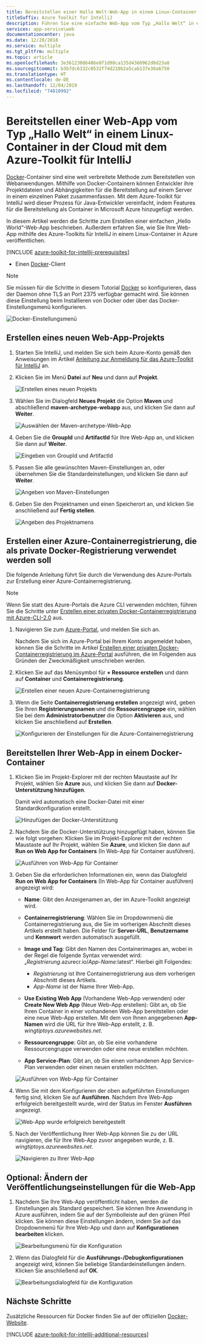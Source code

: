```yaml
---
title: Bereitstellen einer Hallo Welt-Web-App in einem Linux-Container
titleSuffix: Azure Toolkit for IntelliJ
description: Führen Sie eine einfache Web-App vom Typ „Hallo Welt“ in einem Linux-Container aus, und stellen Sie sie mithilfe des Azure-Toolkits für IntelliJ in der Cloud bereit.
services: app-service\web
documentationcenter: java
ms.date: 12/20/2018
ms.service: multiple
ms.tgt_pltfrm: multiple
ms.topic: article
ms.openlocfilehash: 3e36123086486e8f1d98ca135d4360962d0d23a8
ms.sourcegitcommit: b3b7dc6332c0532f74d210b2a5cab137e38a6750
ms.translationtype: HT
ms.contentlocale: de-DE
ms.lasthandoff: 12/04/2019
ms.locfileid: "74810992"
---
```

# <a name="deploy-a-hello-world-web-app-to-a-linux-container-in-the-cloud-using-the-azure-toolkit-for-intellij"></a>Bereitstellen einer Web-App vom Typ „Hallo Welt“ in einem Linux-Container in der Cloud mit dem Azure-Toolkit für IntelliJ

[Docker]-Container sind eine weit verbreitete Methode zum Bereitstellen von Webanwendungen. Mithilfe von Docker-Containern können Entwickler ihre Projektdateien und Abhängigkeiten für die Bereitstellung auf einem Server in einem einzelnen Paket zusammenfassen. Mit dem Azure-Toolkit für IntelliJ wird dieser Prozess für Java-Entwickler vereinfacht, indem Features für die Bereitstellung als Container in Microsoft Azure hinzugefügt werden.

In diesem Artikel werden die Schritte zum Erstellen einer einfachen „Hello World“-Web-App beschrieben. Außerdem erfahren Sie, wie Sie Ihre Web-App mithilfe des Azure-Toolkits für IntelliJ in einem Linux-Container in Azure veröffentlichen.

[!INCLUDE [azure-toolkit-for-intellij-prerequisites](../includes/azure-toolkit-for-intellij-prerequisites.md)]
* Einen [Docker]-Client

> [!NOTE]
>
> Sie müssen für die Schritte in diesem Tutorial [Docker] so konfigurieren, dass der Daemon ohne TLS an Port 2375 verfügbar gemacht wird. Sie können diese Einstellung beim Installieren von Docker oder über das Docker-Einstellungsmenü konfigurieren.
>
> ![Docker-Einstellungsmenü][docker-settings-menu]
>

## <a name="create-a-new-web-app-project"></a>Erstellen eines neuen Web-App-Projekts

1. Starten Sie IntelliJ, und melden Sie sich beim Azure-Konto gemäß den Anweisungen im Artikel [Anleitung zur Anmeldung für das Azure-Toolkit für IntelliJ](https://docs.microsoft.com/azure/java/intellij/azure-toolkit-for-intellij-sign-in-instructions) an.

1. Klicken Sie im Menü **Datei** auf **Neu** und dann auf **Projekt**.
   
   ![Erstellen eines neuen Projekts][file-new-project]

1. Wählen Sie im Dialogfeld **Neues Projekt** die Option **Maven** und abschließend **maven-archetype-webapp** aus, und klicken Sie dann auf **Weiter**.
   
   ![Auswählen der Maven-archetype-Web-App][maven-archetype-webapp]
   
1. Geben Sie die **GroupId** und **ArtifactId** für Ihre Web-App an, und klicken Sie dann auf **Weiter**.
   
   ![Eingeben von GroupId und ArtifactId][groupid-and-artifactid]

1. Passen Sie alle gewünschten Maven-Einstellungen an, oder übernehmen Sie die Standardeinstellungen, und klicken Sie dann auf **Weiter**.
   
   ![Angeben von Maven-Einstellungen][maven-options]

1. Geben Sie den Projektnamen und einen Speicherort an, und klicken Sie anschließend auf **Fertig stellen**.
   
   ![Angeben des Projektnamens][project-name]

## <a name="create-an-azure-container-registry-to-use-as-a-private-docker-registry"></a>Erstellen einer Azure-Containerregistrierung, die als private Docker-Registrierung verwendet werden soll

Die folgende Anleitung führt Sie durch die Verwendung des Azure-Portals zur Erstellung einer Azure-Containerregistrierung.

> [!NOTE]
>
> Wenn Sie statt des Azure-Portals die Azure CLI verwenden möchten, führen Sie die Schritte unter [Erstellen einer privaten Docker-Containerregistrierung mit Azure-CLI-2.0][Create Docker Registry using Azure CLI] aus.
>

1. Navigieren Sie zum [Azure-Portal], und melden Sie sich an.

   Nachdem Sie sich im Azure-Portal bei Ihrem Konto angemeldet haben, können Sie die Schritte im Artikel [Erstellen einer privaten Docker-Containerregistrierung im Azure-Portal] ausführen, die im Folgenden aus Gründen der Zweckmäßigkeit umschrieben werden.

1. Klicken Sie auf das Menüsymbol für **+ Ressource erstellen** und dann auf **Container** und **Containerregistrierung**.
   
   ![Erstellen einer neuen Azure-Containerregistrierung][create-container-registry-01]

1. Wenn die Seite **Containerregistrierung erstellen** angezeigt wird, geben Sie Ihren **Registrierungsnamen** und die **Ressourcengruppe** ein, wählen Sie bei dem **Administratorbenutzer** die Option **Aktivieren** aus, und klicken Sie anschließend auf **Erstellen**.

   ![Konfigurieren der Einstellungen für die Azure-Containerregistrierung][create-container-registry-02]

## <a name="deploy-your-web-app-in-a-docker-container"></a>Bereitstellen Ihrer Web-App in einem Docker-Container

1. Klicken Sie im Projekt-Explorer mit der rechten Maustaste auf Ihr Projekt, wählen Sie **Azure** aus, und klicken Sie dann auf **Docker-Unterstützung hinzufügen**.

   Damit wird automatisch eine Docker-Datei mit einer Standardkonfiguration erstellt.

   ![Hinzufügen der Docker-Unterstützung][add-docker-support]

1. Nachdem Sie die Docker-Unterstützung hinzugefügt haben, können Sie wie folgt vorgehen: Klicken Sie im Projekt-Explorer mit der rechten Maustaste auf Ihr Projekt, wählen Sie **Azure**, und klicken Sie dann auf **Run on Web App for Containers** (In Web-App für Container ausführen).

   ![Ausführen von Web-App für Container][run-on-web-app-for-containers]

1. Geben Sie die erforderlichen Informationen ein, wenn das Dialogfeld **Run on Web App for Containers** (In Web-App für Container ausführen) angezeigt wird:

   * **Name**: Gibt den Anzeigenamen an, der im Azure-Toolkit angezeigt wird. 

   * **Containerregistrierung**: Wählen Sie im Dropdownmenü die Containerregistrierung aus, die Sie im vorherigen Abschnitt dieses Artikels erstellt haben. Die Felder für **Server-URL**, **Benutzername** und **Kennwort** werden automatisch ausgefüllt.

   * **Image und Tag**: Gibt den Namen des Containerimages an, wobei in der Regel die folgende Syntax verwendet wird: „*Registrierung*.azurecr.io/*App-Name*:latest“. Hierbei gilt Folgendes: 
      * *Registrierung* ist Ihre Containerregistrierung aus dem vorherigen Abschnitt dieses Artikels. 
      * *App-Name* ist der Name Ihrer Web-App. 

   * **Use Existing Web App** (Vorhandene Web-App verwenden) oder **Create New Web App** (Neue Web-App erstellen): Gibt an, ob Sie Ihren Container in einer vorhandenen Web-App bereitstellen oder eine neue Web-App erstellen. Mit dem von Ihnen angegebenen **App-Namen** wird die URL für Ihre Web-App erstellt, z. B. *wingtiptoys.azurewebsites.net*.

   * **Ressourcengruppe**: Gibt an, ob Sie eine vorhandene Ressourcengruppe verwenden oder eine neue erstellen möchten. 

   * **App Service-Plan**: Gibt an, ob Sie einen vorhandenen App Service-Plan verwenden oder einen neuen erstellen möchten. 

   ![Ausführen von Web-App für Container][run-on-web-app-linux]

1. Wenn Sie mit dem Konfigurieren der oben aufgeführten Einstellungen fertig sind, klicken Sie auf **Ausführen**. Nachdem Ihre Web-App erfolgreich bereitgestellt wurde, wird der Status im Fenster **Ausführen** angezeigt.

   ![Web-App wurde erfolgreich bereitgestellt][successfully-deployed]

1. Nach der Veröffentlichung Ihrer Web-App können Sie zu der URL navigieren, die für Ihre Web-App zuvor angegeben wurde, z. B. *wingtiptoys.azurewebsites.net*.

   ![Navigieren zu Ihrer Web-App][browsing-to-web-app]

## <a name="optional-modify-your-web-app-publish-settings"></a>Optional: Ändern der Veröffentlichungseinstellungen für die Web-App

1. Nachdem Sie Ihre Web-App veröffentlicht haben, werden die Einstellungen als Standard gespeichert. Sie können Ihre Anwendung in Azure ausführen, indem Sie auf der Symbolleiste auf den grünen Pfeil klicken. Sie können diese Einstellungen ändern, indem Sie auf das Dropdownmenü für Ihre Web-App und dann auf **Konfigurationen bearbeiten** klicken.

   ![Bearbeitungsmenü für die Konfiguration][edit-configuration-menu]

1. Wenn das Dialogfeld für die **Ausführungs-/Debugkonfigurationen** angezeigt wird, können Sie beliebige Standardeinstellungen ändern. Klicken Sie anschließend auf **OK**.

   ![Bearbeitungsdialogfeld für die Konfiguration][edit-configuration-dialog]

## <a name="next-steps"></a>Nächste Schritte

Zusätzliche Ressourcen für Docker finden Sie auf der offiziellen [Docker-Website][Docker].

[!INCLUDE [azure-toolkit-for-intellij-additional-resources](../includes/azure-toolkit-for-intellij-additional-resources.md)]

<!-- URL List -->

[Azure-Portal]: https://portal.azure.com/
[Erstellen einer privaten Docker-Containerregistrierung im Azure-Portal]: /azure/container-registry/container-registry-get-started-portal
[Azure for Java Developers]: https://docs.microsoft.com/azure/java/
[Java Tools for Visual Studio Team Services]: https://java.visualstudio.com/
[Create Docker Registry using Azure CLI]: /azure/container-registry/container-registry-get-started-azure-cli

[Docker]: https://www.docker.com/
[Configuring artifacts]: https://www.jetbrains.com/help/idea/2016.1/configuring-artifacts.html

<!-- IMG List -->

[add-docker-support]: media/azure-toolkit-for-intellij-hello-world-web-app-linux/add-docker-support.png
[browsing-to-web-app]:  media/azure-toolkit-for-intellij-hello-world-web-app-linux/browsing-to-web-app.png
[create-container-registry-01]: media/azure-toolkit-for-intellij-hello-world-web-app-linux/create-container-registry-01.png
[create-container-registry-02]: media/azure-toolkit-for-intellij-hello-world-web-app-linux/create-container-registry-02.png
[docker-settings-menu]: media/azure-toolkit-for-intellij-hello-world-web-app-linux/docker-settings-menu.png
[edit-configuration-dialog]: media/azure-toolkit-for-intellij-hello-world-web-app-linux/edit-configuration-dialog.png
[edit-configuration-menu]: media/azure-toolkit-for-intellij-hello-world-web-app-linux/edit-configuration-menu.png
[file-new-project]: media/azure-toolkit-for-intellij-hello-world-web-app-linux/file-new-project.png
[groupid-and-artifactid]: media/azure-toolkit-for-intellij-hello-world-web-app-linux/groupid-and-artifactid.png
[maven-archetype-webapp]: media/azure-toolkit-for-intellij-hello-world-web-app-linux/maven-archetype-webapp.png
[maven-options]: media/azure-toolkit-for-intellij-hello-world-web-app-linux/maven-options.png
[project-name]: media/azure-toolkit-for-intellij-hello-world-web-app-linux/project-name.png
[run-on-web-app-for-containers]: media/azure-toolkit-for-intellij-hello-world-web-app-linux/run-on-web-app-for-containers.png
[run-on-web-app-linux]: media/azure-toolkit-for-intellij-hello-world-web-app-linux/run-on-web-app-linux.png
[successfully-deployed]: media/azure-toolkit-for-intellij-hello-world-web-app-linux/successfully-deployed.png
